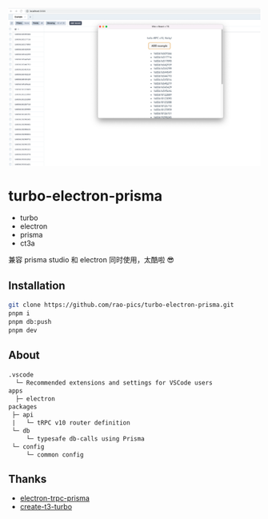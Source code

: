 ![](./preview.png)

# turbo-electron-prisma

- turbo
- electron
- prisma
- ct3a

兼容 prisma studio 和 electron 同时使用，太酷啦 😎

## Installation

```sh
git clone https://github.com/rao-pics/turbo-electron-prisma.git
pnpm i
pnpm db:push
pnpm dev
```

## About

```
.vscode
  └─ Recommended extensions and settings for VSCode users
apps
  ├─ electron
packages
 ├─ api
 |   └─ tRPC v10 router definition
 └─ db
     └─ typesafe db-calls using Prisma
 └─ config
     └─ common config
```

## Thanks

- [electron-trpc-prisma](https://github.com/NickyMeuleman/electron-trpc-prisma)
- [create-t3-turbo](https://github.com/t3-oss/create-t3-turbo)
